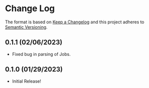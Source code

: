 # Change Log
The format is based on [Keep a Changelog](http://keepachangelog.com/)
and this project adheres to [Semantic Versioning](http://semver.org/).

## 0.1.1 (02/06/2023)
- Fixed bug in parsing of Jobs.

## 0.1.0 (01/29/2023)
- Initial Release!